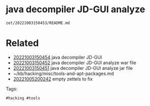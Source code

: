 # java decompiler JD-GUI analyze

` zet/20221003150453/README.md `

# Related

- [20221003150454](/zet/20221003150454/README.md) java decompiler JD-GUI
- [20221003150452](/zet/20221003150452/README.md) java decompiler JD-GUI analyze war file
- [20221003150451](/zet/20221003150451/README.md) java decompiler JD-GUI analyze jar file
- ~/kb/hacking/misc/tools-and-apt-packages.md
- [20221005200242](/zet/20221005200242/README.md) empty zettels to fix

Tags:

    #hacking #tools 
